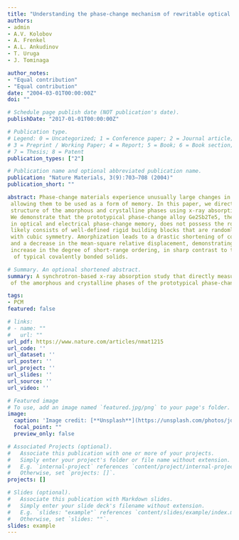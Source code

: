 ```yaml
---
title: "Understanding the phase-change mechanism of rewritable optical media"
authors:
- admin
- A.V. Kolobov
- A. Frenkel
- A.L. Ankudinov
- T. Uruga
- J. Tominaga

author_notes:
- "Equal contribution"
- "Equal contribution"
date: "2004-03-01T00:00:00Z"
doi: ""

# Schedule page publish date (NOT publication's date).
publishDate: "2017-01-01T00:00:00Z"

# Publication type.
# Legend: 0 = Uncategorized; 1 = Conference paper; 2 = Journal article;
# 3 = Preprint / Working Paper; 4 = Report; 5 = Book; 6 = Book section;
# 7 = Thesis; 8 = Patent
publication_types: ["2"]

# Publication name and optional abbreviated publication name.
publication: "Nature Materials, 3(9):703–708 (2004)"
publication_short: ""

abstract: Phase-change materials experience unusually large changes in material properties between amorphous and crystalline phases
 allowing them to be used as a form of memory. In this paper, we directly measure the local 
 structure of the amorphous and crystalline phases using x-ray absorption spectroscopy. 
 We demonstrate that the prototypical phase-change alloy Ge2Sb2Te5, the material of choice
 in optical and electrical phase-change memory, does not possess the rocksalt structure but 
 likely consists of well-defined rigid building blocks that are randomly oriented in space consistent
 with cubic symmetry. Amorphization leads to a drastic shortening of covalent bonds 
 and a decrease in the mean-square relative displacement, demonstrating a substantial 
 increase in the degree of short-range ordering, in sharp contrast to the amorphization
  of typical covalently bonded solids.

# Summary. An optional shortened abstract.
summary: A synchrotron-based x-ray absorption study that directly measures the local structure
 of the amorphous and crystalline phases of the prototypical phase-change alloys Ge2Sb2Te5.

tags:
- PCM
featured: false

# links:
# - name: ""
#   url: ""
url_pdf: https://www.nature.com/articles/nmat1215
url_code: ''
url_dataset: ''
url_poster: ''
url_project: ''
url_slides: ''
url_source: ''
url_video: ''

# Featured image
# To use, add an image named `featured.jpg/png` to your page's folder. 
image:
  caption: 'Image credit: [**Unsplash**](https://unsplash.com/photos/jdD8gXaTZsc)'
  focal_point: ""
  preview_only: false

# Associated Projects (optional).
#   Associate this publication with one or more of your projects.
#   Simply enter your project's folder or file name without extension.
#   E.g. `internal-project` references `content/project/internal-project/index.md`.
#   Otherwise, set `projects: []`.
projects: []

# Slides (optional).
#   Associate this publication with Markdown slides.
#   Simply enter your slide deck's filename without extension.
#   E.g. `slides: "example"` references `content/slides/example/index.md`.
#   Otherwise, set `slides: ""`.
slides: example
---
```




